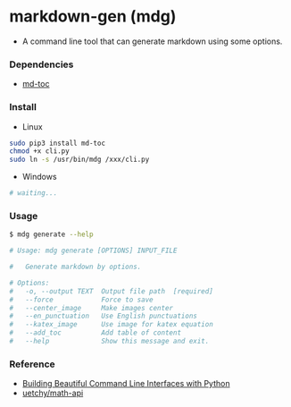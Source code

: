 # markdown-gen (mdg)

+ A command line tool that can generate markdown using some options.

### Dependencies

+ [md-toc](https://pypi.org/project/md-toc/)

### Install

+ Linux

```bash
sudo pip3 install md-toc
chmod +x cli.py
sudo ln -s /usr/bin/mdg /xxx/cli.py
```

+ Windows

```bash
# waiting...
```

### Usage

```bash
$ mdg generate --help

# Usage: mdg generate [OPTIONS] INPUT_FILE

#   Generate markdown by options.

# Options:
#   -o, --output TEXT  Output file path  [required]
#   --force            Force to save
#   --center_image     Make images center
#   --en_punctuation   Use English punctuations
#   --katex_image      Use image for katex equation
#   --add_toc          Add table of content
#   --help             Show this message and exit.
```

### Reference

+ [Building Beautiful Command Line Interfaces with Python](https://codeburst.io/building-beautiful-command-line-interfaces-with-python-26c7e1bb54df)
+ [uetchy/math-api](https://github.com/uetchy/math-api)
